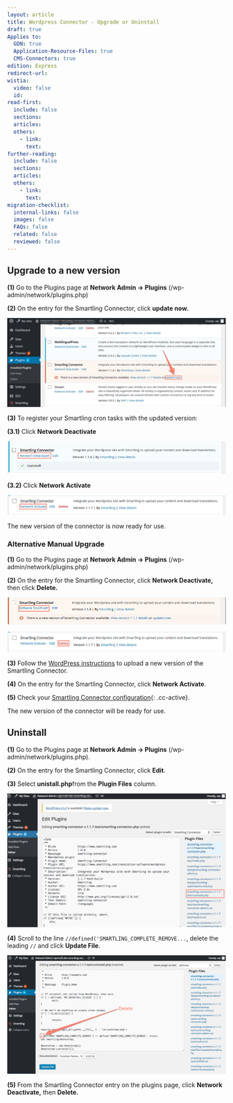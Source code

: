 ```yaml
---
layout: article
title: Wordpress Connector - Upgrade or Uninstall
draft: true
Applies to:
  GDN: true
  Application-Resource-Files: true
  CMS-Connectors: true
edition: Express
redirect-url:
wistia:
  video: false
  id:
read-first:
  include: false
  sections:
  articles:
  others:
    - link:
      text:
further-reading:
  include: false
  sections:
  articles:
  others:
    - link:
      text:
migration-checklist:
  internal-links: false
  images: false
  FAQs: false
  related: false
  reviewed: false
---
```



## Upgrade to a new version

**(1)** Go to the Plugins page at **Network Admin -&gt; Plugins** (/wp-admin/network/plugins.php)

**(2)** On the entry for the Smartling Connector, click **update now.**

![](/uploads/versions/74m0zkd---x----1190-486x---.png)

**(3)** To register your Smartling cron tasks with the updated version:

**(3.1)** Click **Network Deactivate**

![](/uploads/versions/0moi9kv---x----986-148x---.png)

**(3.2)** Click **Network Activate**

![](/uploads/versions/k48rv9y_png__1183-807_---x----966-89x---.png)

The new version of the connector is now ready for use.

### Alternative Manual Upgrade

**(1)** Go to the Plugins page at **Network Admin -&gt; Plugins** (/wp-admin/network/plugins.php)

**(2)** On the entry for the Smartling Connector, click **Network Deactivate,** then click **Delete.**

![](/uploads/versions/74m0zkd-1---x----987-123x---.png)

![](/uploads/versions/k48rv9y_png__1183-807_-1---x----966-89x---.png)

**(3)** Follow the [WordPress instructions](https://codex.wordpress.org/Managing_Plugins#Manual_Plugin_Installation) to upload a new version of the Smartling Connector.

**(4)** On the entry for the Smartling Connector, click **Network Activate**.

**(5)** Check your [Smartling Connector configuration](){: .cc-active}.

The new version of the connector will be ready for use.

## Uninstall

**(1)** Go to the Plugins page at&nbsp;**Network Admin -&gt; Plugins** (/wp-admin/network/plugins.php).

**(2)**&nbsp;On the entry for the Smartling Connector, click **Edit**.

**(3)** Select&nbsp;**unistall.php**from the **Plugin Files** column.

![](/uploads/versions/edit_plugins_-_network_admin__wpmod2_dev_smartling_net_sites_-_wordpress---x----1095-671x---.png)

**(4)** Scroll to the line `//defined('SMARTLING_COMPLETE_REMOVE...`, delete the leading `//` and click **Update File**.

![](/uploads/versions/edit_plugins_-_network_admin__wpmod2_dev_smartling_net_sites_-_wordpress-1---x----1221-662x---.png)

**(5)** From the Smartling Connector entry on the plugins page, click&nbsp;**Network Deactivate,** then&nbsp;**Delete.**
